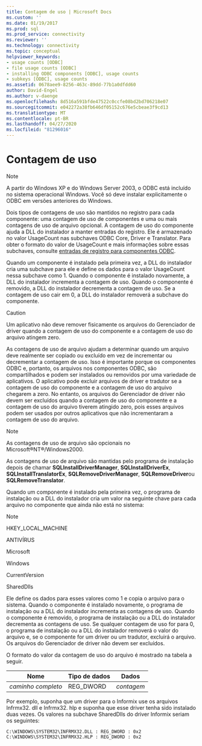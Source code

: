 ```yaml
---
title: Contagem de uso | Microsoft Docs
ms.custom: ''
ms.date: 01/19/2017
ms.prod: sql
ms.prod_service: connectivity
ms.reviewer: ''
ms.technology: connectivity
ms.topic: conceptual
helpviewer_keywords:
- usage counts [ODBC]
- file usage counts [ODBC]
- installing ODBC components [ODBC], usage counts
- subkeys [ODBC], usage counts
ms.assetid: 0678aee9-8256-463c-89dd-77b1a0dfdd60
author: David-Engel
ms.author: v-daenge
ms.openlocfilehash: 8d516a591bfde47522c0ccfe08bd2bd706218e07
ms.sourcegitcommit: e042272a38fb646df05152c676e5cbeae3f9cd13
ms.translationtype: MT
ms.contentlocale: pt-BR
ms.lasthandoff: 04/27/2020
ms.locfileid: "81296016"
---
```

# <a name="usage-counting"></a>Contagem de uso
> [!NOTE]  
>  A partir do Windows XP e do Windows Server 2003, o ODBC está incluído no sistema operacional Windows. Você só deve instalar explicitamente o ODBC em versões anteriores do Windows.  
  
 Dois tipos de contagens de uso são mantidos no registro para cada componente: uma contagem de uso de componentes e uma ou mais contagens de uso de arquivo opcional. A contagem de uso do componente ajuda a DLL do instalador a manter entradas do registro. Ele é armazenado no valor UsageCount nas subchaves ODBC Core, Driver e Translator. Para obter o formato do valor de UsageCount e mais informações sobre essas subchaves, consulte [entradas de registro para componentes ODBC](../../../odbc/reference/install/registry-entries-for-odbc-components.md).  
  
 Quando um componente é instalado pela primeira vez, a DLL do instalador cria uma subchave para ele e define os dados para o valor UsageCount nessa subchave como 1. Quando o componente é instalado novamente, a DLL do instalador incrementa a contagem de uso. Quando o componente é removido, a DLL do instalador decrementa a contagem de uso. Se a contagem de uso cair em 0, a DLL do instalador removerá a subchave do componente.  
  
> [!CAUTION]  
>  Um aplicativo não deve remover fisicamente os arquivos do Gerenciador de driver quando a contagem de uso do componente e a contagem de uso do arquivo atingem zero.  
  
 As contagens de uso de arquivo ajudam a determinar quando um arquivo deve realmente ser copiado ou excluído em vez de incrementar ou decrementar a contagem de uso. Isso é importante porque os componentes ODBC e, portanto, os arquivos nos componentes ODBC, são compartilhados e podem ser instalados ou removidos por uma variedade de aplicativos. O aplicativo pode excluir arquivos de driver e tradutor se a contagem de uso do componente e a contagem de uso do arquivo chegarem a zero. No entanto, os arquivos do Gerenciador de driver não devem ser excluídos quando a contagem de uso do componente e a contagem de uso do arquivo tiverem atingido zero, pois esses arquivos podem ser usados por outros aplicativos que não incrementaram a contagem de uso do arquivo.  
  
> [!NOTE]  
>  As contagens de uso de arquivo são opcionais no Microsoft®NT®/Windows2000.  
  
 As contagens de uso de arquivo são mantidas pelo programa de instalação depois de chamar **SQLInstallDriverManager**, **SQLInstallDriverEx**, **SQLInstallTranslatorEx**, **SQLRemoveDriverManager**, **SQLRemoveDriver**ou **SQLRemoveTranslator**.  
  
 Quando um componente é instalado pela primeira vez, o programa de instalação ou a DLL do instalador cria um valor na seguinte chave para cada arquivo no componente que ainda não está no sistema:  
  
> [!NOTE]  
>  HKEY_LOCAL_MACHINE  
>   
>  ANTIVÍRUS  
>   
>  Microsoft  
>   
>  Windows  
>   
>  CurrentVersion  
>   
>  SharedDlls  
  
 Ele define os dados para esses valores como 1 e copia o arquivo para o sistema. Quando o componente é instalado novamente, o programa de instalação ou a DLL do instalador incrementa as contagens de uso. Quando o componente é removido, o programa de instalação ou a DLL do instalador decrementa as contagens de uso. Se qualquer contagem de uso for para 0, o programa de instalação ou a DLL do instalador removerá o valor do arquivo e, se o componente for um driver ou um tradutor, excluirá o arquivo. Os arquivos do Gerenciador de driver não devem ser excluídos.  
  
 O formato do valor da contagem de uso do arquivo é mostrado na tabela a seguir.  
  
|Nome|Tipo de dados|Dados|  
|----------|---------------|----------|  
|*caminho completo*|REG_DWORD|*contagem*|  
  
 Por exemplo, suponha que um driver para o Informix use os arquivos Infrmx32. dll e Infrmx32. hlp e suponha que esse driver tenha sido instalado duas vezes. Os valores na subchave SharedDlls do driver Informix seriam os seguintes:  
  
```  
C:\WINDOWS\SYSTEM32\INFRMX32.DLL : REG_DWORD : 0x2  
C:\WINDOWS\SYSTEM32\INFRMX32.HLP : REG_DWORD : 0x2  
```
